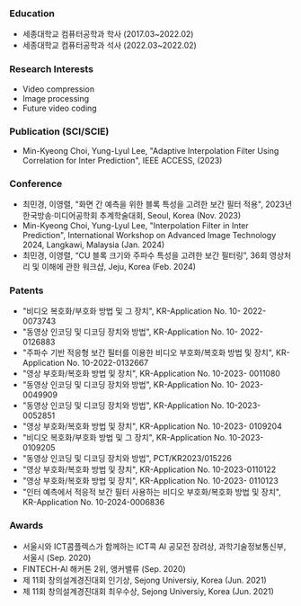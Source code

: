 <!--
**mkchoi98/mkchoi98** is a ✨ _special_ ✨ repository because its `README.md` (this file) appears on your GitHub profile.

Here are some ideas to get you started:

- 🔭 I’m currently working on ...
- 🌱 I’m currently learning ...
- 👯 I’m looking to collaborate on ...
- 🤔 I’m looking for help with ...
- 💬 Ask me about ...
- 📫 How to reach me: ...
- 😄 Pronouns: ...
- ⚡ Fun fact: ...
-->

### Education
- 세종대학교 컴퓨터공학과 학사 (2017.03~2022.02)
- 세종대학교 컴퓨터공학과 석사 (2022.03~2022.02)

### Research Interests
- Video compression
- Image processing
- Future video coding

### Publication (SCI/SCIE)
- Min-Kyeong Choi, Yung-Lyul Lee, "Adaptive Interpolation Filter Using Correlation for Inter Prediction", IEEE ACCESS, (2023)

### Conference 
- 최민경, 이영렬, "화면 간 예측을 위한 블록 특성을 고려한 보간 필터 적용", 2023년 한국방송·미디어공학회 추계학술대회, Seoul, Korea (Nov. 2023)
- Min-Kyeong Choi, Yung-Lyul Lee, "Interpolation Filter in Inter Prediction", International Workshop on Advanced Image Technology 2024, Langkawi, Malaysia (Jan. 2024)
- 최민경, 이영렬, “CU 블록 크기와 주파수 특성을 고려한 보간 필터링”, 36회 영상처리 및 이해에 관한 워크샵, Jeju, Korea (Feb. 2024)

### Patents
- "비디오 복호화/부호화 방법 및 그 장치", KR-Application No. 10- 2022-0073743
- "동영상 인코딩 및 디코딩 장치와 방법", KR-Application No. 10- 2022-0126883
- "주파수 기반 적응형 보간 필터를 이용한 비디오 부호화/복호화 방법 및 장치", KR-Application No. 10-2022-0132667
- "영상 부호화/복호화 방법 및 장치", KR-Application No. 10-2023- 0011080
- "동영상 인코딩 및 디코딩 장치와 방법", KR-Application No. 10- 2023-0049909
- "동영상 인코딩 및 디코딩 장치와 방법", KR-Application No. 10-2023- 0052851
- "영상 부호화/복호화 방법 및 장치", KR-Application No. 10-2023- 0109204
- "비디오 복호화/부호화 방법 및 그 장치", KR-Application No. 10-2023-0109205
- "동영상 인코딩 및 디코딩 장치와 방법", PCT/KR2023/015226
- "영상 부호화/복호화 방법 및 장치", KR-Application No. 10-2023-0110122
- "영상 부호화/복호화 방법 및 장치", KR-Application No. 10-2023- 0110123
- "인터 예측에서 적응적 보간 필터 사용하는 비디오 부호화/복호화 방법 및 장치", KR-Application No. 10-2024-0006836

### Awards
- 서울시와 ICT콤플렉스가 함께하는 ICT콕 AI 공모전 장려상, 과학기술정보통신부, 서울시 (Sep. 2020)
- FINTECH-AI 해커톤 2위, 앵커밸류 (Sep. 2020)
- 제 11회 창의설계경진대회 인기상, Sejong Universiy, Korea (Jun. 2021)
- 제 11회 창의설계경진대회 최우수상, Sejong Universiy, Korea (Jun. 2021)
